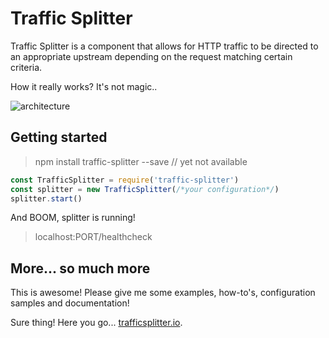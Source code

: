 Traffic Splitter
==

Traffic Splitter is a component that allows for HTTP traffic to be directed to an appropriate upstream depending on the request matching certain criteria.

How it really works? It's not magic..

![architecture](https://cloud.githubusercontent.com/assets/12852058/26765165/5faa2eb8-496e-11e7-9a06-718519844875.png)

## Getting started
> npm install traffic-splitter --save // yet not available

```javascript
const TrafficSplitter = require('traffic-splitter')
const splitter = new TrafficSplitter(/*your configuration*/)
splitter.start()
```
And BOOM, splitter is running!
> localhost:PORT/healthcheck

## More... so much more
This is awesome! Please give me some examples, how-to's, configuration samples and documentation!

Sure thing! Here you go... [trafficsplitter.io](http://trafficsplitter.io).
